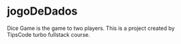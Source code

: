 # jogoDeDados

Dice Game is the game to two players. This is a project created by TipsCode turbo fullstack course.
